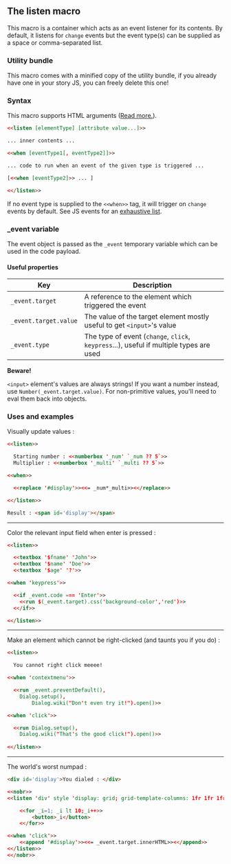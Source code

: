 ## The listen macro ##

This macro is a container which acts as an event listener for its contents. By default, it listens for `change` events but the event type(s) can be supplied as a space or comma-separated list.

### Utility bundle ###

This macro comes with a minified copy of the utility bundle, if you already have one in your story JS, you can freely delete this one!

### Syntax ###

This macro supports HTML arguments ([Read more.](../htmlarguments.md)).

```html
<<listen [elementType] [attribute value...]>>

... inner contents ...

<<when [eventType1[, eventType2]]>>

... code to run when an event of the given type is triggered ...

[<<when [eventType2]>> ... ]

<</listen>>
```

If no event type is supplied to the `<<when>>` tag, it will trigger on `change` events by default. See JS events for an [exhaustive list](https://developer.mozilla.org/en-US/docs/Web/Events#event_listing).

### _event variable ###

The event object is passed as the `_event` temporary variable which can be used in the code payload.

#### Useful properties ####

| Key | Description |
|------------|------------|
| `_event.target` | A reference to the element which triggered the event |
| `_event.target.value` | The value of the target element mostly useful to get `<input>`'s value |
| `_event.type` | The type of event (`change`, `click`, `keypress`...), useful if multiple types are used |

**Beware!**

`<input>` element's values are always strings! If you want a number instead, use `Number(_event.target.value)`. For non-primitive values, you'll need to eval them back into objects.

### Uses and examples ###

Visually update values :

```html
<<listen>>

  Starting number : <<numberbox '_num' `_num ?? 5`>>
  Multiplier : <<numberbox '_multi' `_multi ?? 5`>>

<<when>>

  <<replace '#display'>><<= _num*_multi>><</replace>>

<</listen>>

Result : <span id='display'></span>
```

<hr>

Color the relevant input field when enter is pressed :

```html
<<listen>>

  <<textbox '$fname' 'John'>>
  <<textbox '$name' 'Doe'>>
  <<textbox '$age' '?'>>

<<when 'keypress'>>

  <<if _event.code === 'Enter'>>
    <<run $(_event.target).css('background-color','red')>>
  <</if>>

<</listen>>
```

<hr>

Make an element which cannot be right-clicked (and taunts you if you do) :

```html
<<listen>>

  You cannot right click meeee!

<<when 'contextmenu'>>

  <<run _event.preventDefault(),
	Dialog.setup(),
    	Dialog.wiki("Don't even try it!").open()>>

<<when 'click'>>

  <<run Dialog.setup(),
	Dialog.wiki("That's the good click!").open()>>
    
<</listen>>
```

<hr>

The world's worst numpad :

```html
<div id='display'>You dialed : </div>

<<nobr>>
<<listen 'div' style 'display: grid; grid-template-columns: 1fr 1fr 1fr'>>

	<<for _i=1; _i lt 10;_i++>>
		<button>_i</button>
	<</for>>

<<when 'click'>>
	<<append '#display'>><<= _event.target.innerHTML>><</append>>
<</listen>>
<</nobr>>
``` 
